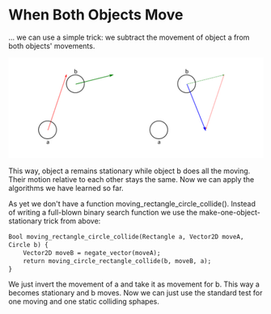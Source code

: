 # When Both Objects Move
... we can use a simple trick: we subtract the movement of object a from both objects' movements.

![MMove](multi-move.png)

This way, object a remains stationary while object b does all the moving. Their motion relative to
each other stays the same. Now we can apply the algorithms we have learned so far.

As yet we don't have a function moving_rectangle_circle_collide(). Instead of writing a full-blown
binary search function we use the make-one-object-stationary trick from above:

```
Bool moving_rectangle_circle_collide(Rectangle a, Vector2D moveA, Circle b) {
    Vector2D moveB = negate_vector(moveA);
    return moving_circle_rectangle_collide(b, moveB, a);
}
```

We just invert the movement of a and take it as movement for b. This way a becomes stationary and
b moves. Now we can just use the standard test for one moving and one static colliding sphapes.